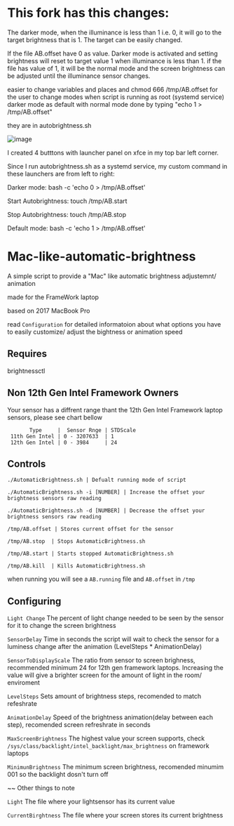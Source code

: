 # This fork has this changes:
The darker mode, when the illuminance is less than 1 i.e. 0, it will go to the target brightness that is 1. The target can be easily changed.

If the file AB.offset have 0 as value. Darker mode is activated and setting brightness will reset to target value 1 when illuminance is less than 1.
if the file has value of 1, it will be the normal mode and the screen brightness can be adjusted until the illuminance sensor changes.

easier to change variables and places and chmod 666 /tmp/AB.offset for the user to change modes when script is running as root (systemd service)
darker mode as default with normal mode done by typing "echo 1 > /tmp/AB.offset"

they are in autobrightness.sh

![image](https://github.com/Theluga/Mac-like-automatic-brightness/assets/96307393/8967cf66-3977-4fd3-9fc4-dfa626c3322c)

I created 4 butttons with launcher panel on xfce in my top bar left corner.

Since I run autobrightness.sh as a systemd service, my custom command in these launchers are from left to right:

Darker mode: bash -c 'echo 0 > /tmp/AB.offset'

Start Autobrightness: touch /tmp/AB.start

Stop Autobrightness: touch /tmp/AB.stop

Default mode: bash -c 'echo 1 > /tmp/AB.offset'

# Mac-like-automatic-brightness
A simple script to provide a "Mac" like automatic brightness adjustemnt/ animation

made for the FrameWork laptop

based on 2017 MacBook Pro

read ```Configuration``` for detailed informatoion about what options you have to easily  customize/ adjust the bightness or animation speed

## Requires 
brightnessctl

## Non 12th Gen Intel Framework Owners
Your sensor has a diffrent range thant the 12th Gen Intel Framework laptop sensors, please see chart bellow


           Type     |  Sensor Rnge | STDScale
     11th Gen Intel | 0 - 3207633  | 1
     12th Gen Intel | 0 - 3984     | 24

## Controls
```./AutomaticBrightness.sh | Defualt running mode of script```

```./AutomaticBrightness.sh -i [NUMBER] | Increase the offset your brightness sensors raw reading ```

```./AutomaticBrightness.sh -d [NUMBER] | Decrease the offset your brightness sensors raw reading ```

```/tmp/AB.offset | Stores current offset for the sensor```

```/tmp/AB.stop  | Stops AutomaticBrightness.sh```

```/tmp/AB.start | Starts stopped AutomaticBrightness.sh``` 

```/tmp/AB.kill  | Kills AutomaticBrightness.sh```

when running you will see a ```AB.running``` file and ```AB.offset``` in ```/tmp```


## Configuring
```Light Change``` The percent of light change needed to be seen by the sensor for it to change the screen brightness

```SensorDelay``` Time in seconds the script will wait to check the sensor for a luminess change after the animation (LevelSteps * AnimationDelay)

```SensorToDisplayScale``` The ratio from sensor to screen brighness, recommended minimum 24  for 12th gen framework laptops. Increasing the value will give a brighter screen for the amount of light in the room/ enviroment

```LevelSteps```  Sets amount of brightness steps, recomended to match refeshrate

```AnimationDelay```  Speed of the brightness animation(delay between each step), recomended screen refreshrate in seconds

```MaxScreenBrightness``` The highest value your screen supports, check ```/sys/class/backlight/intel_backlight/max_brightness``` on framework laptops

```MinimunBrightness``` The minimum screen brightness, recomended minumim 001 so the backlight dosn't turn off

~~ Other things to note

```Light```  The file where your lightsensor has its current value

```CurrentBirghtness```  The file where your screen stores its current brightness 
